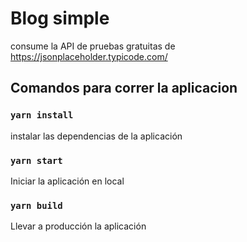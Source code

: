 # Blog simple
consume la API de pruebas gratuitas de https://jsonplaceholder.typicode.com/

## Comandos para correr la aplicacion

### `yarn install`
instalar las dependencias de la aplicación

### `yarn start`
Iniciar la aplicación en local

### `yarn build`
Llevar a producción la aplicación
